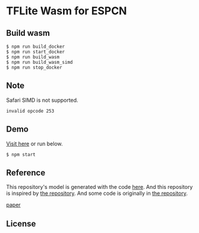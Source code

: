 # TFLite Wasm for ESPCN
## Build wasm
```
$ npm run build_docker
$ npm run start_docker
$ npm run build_wasm
$ npm run build_wasm_simd
$ npm run stop_docker
```
## Note
Safari SIMD is not supported. 

```
invalid opcode 253
```


## Demo
[Visit here](https://flect-lab-web.s3-us-west-2.amazonaws.com/P01_wokers/tfl004_super_resolution/index.html) or run below.

```
$ npm start
```


## Reference

This repository's model is generated with the code [here](). And this repository is inspired by [the repository](https://github.com/HighVoltageRocknRoll/sr). And some code is originally in [the repository](https://github.com/HighVoltageRocknRoll/sr).


[paper](https://arxiv.org/abs/1609.05158)


## License

